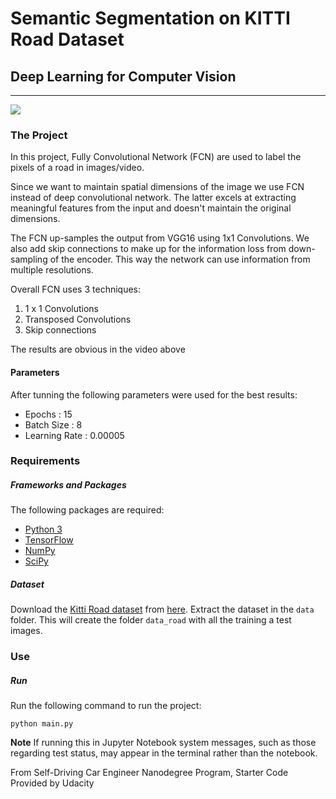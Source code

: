 # Semantic Segmentation on KITTI Road Dataset
## Deep Learning for Computer Vision
---

![](Processed_KITTI_dataset.gif)

### The Project
In this project, Fully Convolutional Network (FCN) are used to label the pixels of a road in images/video.

Since we want to maintain spatial dimensions of the image we use FCN instead of deep convolutional network. The latter excels at extracting meaningful features from the input and doesn't maintain the original dimensions.

The FCN up-samples the output from VGG16 using 1x1 Convolutions. We also add skip connections to make up for the information loss from down-sampling of the encoder. This way the network can use information from multiple resolutions.

Overall FCN uses 3 techniques:
1. 1 x 1 Convolutions
2. Transposed Convolutions
3. Skip connections

The results are obvious in the video above

#### Parameters
After tunning the following parameters were used for the best results:
* Epochs : 15
* Batch Size : 8
* Learning Rate : 0.00005

### Requirements
##### Frameworks and Packages
The following packages are required:
 - [Python 3](https://www.python.org/)
 - [TensorFlow](https://www.tensorflow.org/)
 - [NumPy](http://www.numpy.org/)
 - [SciPy](https://www.scipy.org/)
##### Dataset
Download the [Kitti Road dataset](http://www.cvlibs.net/datasets/kitti/eval_road.php) from [here](http://www.cvlibs.net/download.php?file=data_road.zip).  Extract the dataset in the `data` folder.  This will create the folder `data_road` with all the training a test images.

### Use
##### Run
Run the following command to run the project:
```
python main.py
```
**Note** If running this in Jupyter Notebook system messages, such as those regarding test status, may appear in the terminal rather than the notebook.

From Self-Driving Car Engineer Nanodegree Program, Starter Code Provided by Udacity
